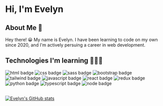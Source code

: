 # Hi, I'm Evelyn

## About Me 👋

Hey there! 😀 My name is Evelyn. I have been learning to code on my own since 2020, and I'm actively persuing a career in web development.

## Technologies I'm learning 🧑🏻‍💻

<div id="badges">
    <img src='https://img.shields.io/badge/HTML5-E34F26?style=for-the-badge&logo=html5&logoColor=white' alt='html badge' />
    <img src='https://img.shields.io/badge/CSS3-1572B6?style=for-the-badge&logo=css3&logoColor=white' alt='css badge' />
    <img src='https://img.shields.io/badge/Sass-CC6699?style=for-the-badge&logo=sass&logoColor=white' alt='sass badge' />
    <img src='https://img.shields.io/badge/Bootstrap-563D7C?style=for-the-badge&logo=bootstrap&logoColor=white' alt='bootstrap badge' />
    <img src='https://img.shields.io/badge/Tailwind_CSS-38B2AC?style=for-the-badge&logo=tailwind-css&logoColor=white' alt='tailwind badge' />
    <img src='https://img.shields.io/badge/JavaScript-F7DF1E?style=for-the-badge&logo=javascript&logoColor=black' alt='javascript badge' />
    <img src='https://img.shields.io/badge/React-20232A?style=for-the-badge&logo=react&logoColor=61DAFB' alt='react badge' />
    <img src='https://img.shields.io/badge/Redux-593D88?style=for-the-badge&logo=redux&logoColor=white' alt='redux badge'>
    <img src='https://img.shields.io/badge/Python-3776AB?style=for-the-badge&logo=python&logoColor=white' alt='python badge'/>
    <img src='https://img.shields.io/badge/TypeScript-007ACC?style=for-the-badge&logo=typescript&logoColor=white' alt='typescript badge' />
    <img src='https://img.shields.io/badge/Node.js-43853D?style=for-the-badge&logo=node.js&logoColor=white' alt='node badge'> 
</div>

<br>

[![Evelyn's GitHub stats](https://github-readme-stats.vercel.app/api?username=evelyn-2022&&show_icons=tru&theme=tokyonight)](https://github.com/anuraghazra/github-readme-stats)
